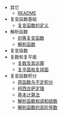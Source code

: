 * 其它
  * [README](复变函数/README.md)
* 复变函数基础
  * [复变函数的定义](复变函数/复变函数基础/复变函数的定义.md)
* 解析函数
  * [初等复变函数](复变函数/解析函数/初等复变函数.md)
  * [解析函数](复变函数/解析函数/解析函数.md)
* 复变级数
* 复数和复平面
  * [复数及其运算](复变函数/复数和复平面/复数及其运算.md)
  * [复平面和复球面](复变函数/复数和复平面/复平面和复球面.md)
* 复变函数积分
  * [原函数与不定积分](复变函数/复变函数积分/原函数与不定积分.md)
  * [柯西古萨定理](复变函数/复变函数积分/柯西古萨定理.md)
  * [基本计算法](复变函数/复变函数积分/基本计算法.md)
  * [解析函数和调和级数](复变函数/复变函数积分/解析函数和调和级数.md)
  * [解析函数的高阶导数](复变函数/复变函数积分/解析函数的高阶导数.md)
